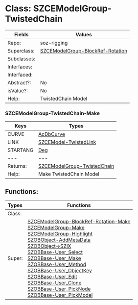 
# Class:	SZCEModelGroup-TwistedChain

| Fields | Values |
| --------- | --------- |
| Repo: | soz-rigging |
| Superclass: | [SZCEModelGroup-BlockRef-Rotation](SZCEModelGroup-BlockRef-Rotation.html) |
| Subclasses: |  |
| Interfaces: |  |
| Interfaced: |  |
| Abstract?: | No |
| isValue?: | No |
| Help: | TwistedChain Model |

### SZCEModelGroup-TwistedChain-Make

| Keys | Types |
| --------- | --------- |
| CURVE | [AcDbCurve](AcDbCurve.html) |
| LINK | [SZCEModel-TwistedLink](SZCEModel-TwistedLink.html) |
| STARTANG | [Deg](Deg.html) |
| **---** | **---** |
| Returns: | [SZCEModelGroup-TwistedChain](SZCEModelGroup-TwistedChain.html) |
| Help: | Make TwistedChain Model |


## Functions:

| Types | Functions |
| --------- | --------- |
| Class: |  |
| Super: | [SZCEModelGroup-BlockRef-Rotation-Make](SZCEModelGroup-BlockRef-Rotation.html) <br> [SZCEModelGroup-Make](SZCEModelGroup.html) <br> [SZCEModelGroup-Highlight](SZCEModelGroup.html) <br> [SZOBObject-AddMetaData](SZOBObject.html) <br> [SZOBObject->SZIX](SZOBObject.html) <br> [SZOBBase-User_Select](SZOBBase.html) <br> [SZOBBase-User_Make](SZOBBase.html) <br> [SZOBBase-User_Method](SZOBBase.html) <br> [SZOBBase-User_ObjectKey](SZOBBase.html) <br> [SZOBBase-User_Edit](SZOBBase.html) <br> [SZOBBase-User_Clone](SZOBBase.html) <br> [SZOBBase-User_PickNode](SZOBBase.html) <br> [SZOBBase-User_PickModel](SZOBBase.html) |


